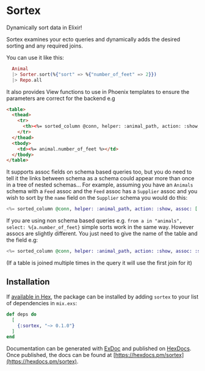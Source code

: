 # Sortex

Dynamically sort data in Elixir!

Sortex examines your ecto queries and dynamically adds the desired sorting and any required joins.

You can use it like this:
```elixir
  Animal
  |> Sorter.sort(%{"sort" => %{"number_of_feet" => 2}})
  |> Repo.all
```

It also provides View functions to use in Phoenix templates to ensure the parameters are correct for the backend e.g

```html
<table>
  <thead>
    <tr>
      <th><%= sorted_column @conn, helper: :animal_path, action: :show, field: :number_of_feet %></th>
    </tr>
  </thead>
  <tbody>
    <td><%= animal.number_of_feet %></td>
  </tbody>
</table>
```

It supports assoc fields on schema based queries too, but you do need to tell it the links between schema as a schema could appear more than once in a tree of nested schemas...
For example, assuming you have an `Animals` schema with a `Feed` assoc and the `Feed` assoc has a `Supplier` assoc and you wish to sort by the `name` field on the `Supplier` schema you would do this:
```elixir
<%= sorted_column @conn, helper: :animal_path, action: :show, assoc: [:feed, :supplier] field: :name %></th>
```

If you are using non schema based queries  e.g. `from a in "animals", select: %{a.number_of_feet}` simple sorts work in the same way. However assocs are slightly different. You just need to give the name of the table and the field
e.g:
```elixir
<%= sorted_column @conn, helper: :animal_path, action: :show, assoc: :supplier field: :name %></th>
```
(If a table is joined multiple times in the query it will use the first join for it)

## Installation

If [available in Hex](https://hex.pm/docs/publish), the package can be installed
by adding `sortex` to your list of dependencies in `mix.exs`:

```elixir
def deps do
  [
    {:sortex, "~> 0.1.0"}
  ]
end
```

Documentation can be generated with [ExDoc](https://github.com/elixir-lang/ex_doc)
and published on [HexDocs](https://hexdocs.pm). Once published, the docs can
be found at [https://hexdocs.pm/sortex](https://hexdocs.pm/sortex).

